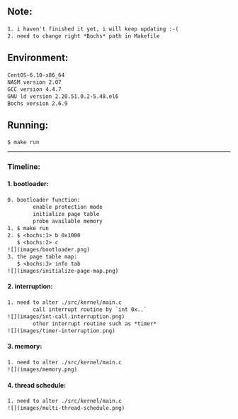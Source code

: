 

## Note:
	1. i haven't finished it yet, i will keep updating :-(
	2. need to change right *Bochs* path in Makefile

## Environment:
	CentOS-6.10-x86_64
	NASM version 2.07
	GCC version 4.4.7
	GNU ld version 2.20.51.0.2-5.48.el6
	Bochs version 2.6.9

## Running:
	$ make run

****
### Timeline:
#### 1. bootloader:
	0. bootloader function:
			enable protection mode
			initialize page table
			probe available memory
	1. $ make run
	2. $ <bochs:1> b 0x1000
	   $ <bochs:2> c
	![](images/bootloader.png)
	3. the page table map:
	   $ <bochs:3> info tab
	![](images/initialize-page-map.png)
	
#### 2. interruption:
	1. need to alter ./src/kernel/main.c
			call interrupt routine by `int 0x..`
	![](images/int-call-interruption.png)
			other interrupt routine such as *timer*
	![](images/timer-interruption.png)

#### 3. memory:
	1. need to alter ./src/kernel/main.c
	![](images/memory.png)

#### 4. thread schedule:
	1. need to alter ./src/kernel/main.c
	![](images/multi-thread-schedule.png)